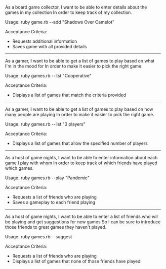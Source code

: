 As a board game collector,
I want to be able to enter details about the games in my collection
In order to keep track of my collection.

Usage: ruby game.rb --add "Shadows Over Camelot"

Acceptance Criteria:
* Requests additional information
* Saves game with all provided details

***

As a gamer,
I want to be able to get a list of games to play based on what I'm in the mood for
In order to make it easier to pick the right game.

Usage: ruby games.rb --list "Cooperative"

Acceptance Criteria:
* Displays a list of games that match the criteria provided

***

As a gamer,
I want to be able to get a list of games to play based on how many people are playing
In order to make it easier to pick the right game.

Usage: ruby games.rb --list "3 players"

Acceptance Criteria:
* Displays a list of games that allow the specified number of players

***

As a host of game nights,
I want to be able to enter information about each game I play with whom
In order to keep track of which friends have played which games.

Usage: ruby games.rb --play "Pandemic"

Acceptance Criteria:
* Requests a list of friends who are playing
* Saves a gameplay to each friend playing

***

As a host of game nights,
I want to be able to enter a list of friends who will be playing and get suggestions for new games
So I can be sure to introduce those friends to great games they haven't played.

Usage: ruby games.rb --suggest

Acceptance Criteria:
* Requests a list of friends who are playing
* Displays a list of games that none of those friends have played
